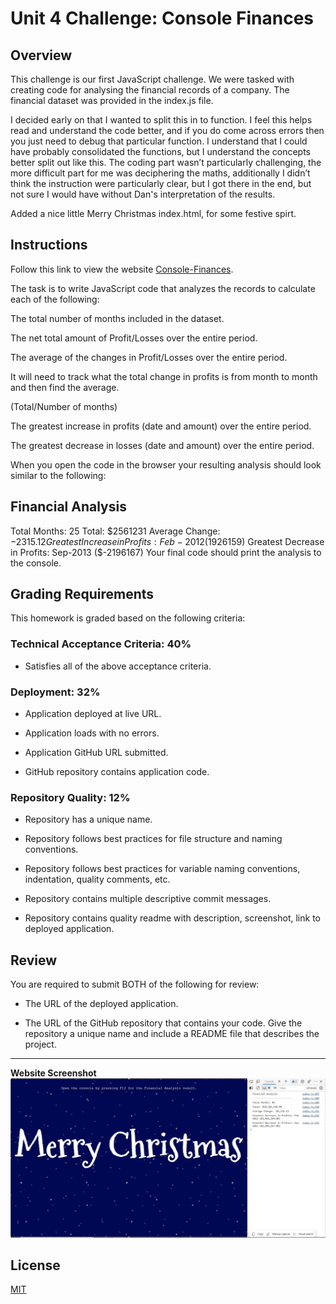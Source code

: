# Unit 4 Challenge: Console Finances

## Overview

This challenge is our first JavaScript challenge. We were tasked with creating code for analysing the financial records of a company. The financial dataset was provided in the index.js file.

I decided early on that I wanted to split this in to function. I feel this helps read and understand the code better, and if you do come across errors then you just need to debug that particular function. I understand that I could have probably consolidated the functions, but I understand the concepts better split out like this. The coding part wasn’t particularly challenging, the more difficult part for me was deciphering the maths, additionally I didn’t think the instruction were particularly clear, but I got there in the end, but not sure I would have without Dan's interpretation of the results.

Added a nice little Merry Christmas index.html, for some festive spirt.


## Instructions

Follow this link to view the website [Console-Finances](https://computastar.github.io/Console-Finances/).

The task is to write JavaScript code that analyzes the records to calculate each of the following:

The total number of months included in the dataset.

The net total amount of Profit/Losses over the entire period.

The average of the changes in Profit/Losses over the entire period.

It will need to track what the total change in profits is from month to month and then find the average.

(Total/Number of months)

The greatest increase in profits (date and amount) over the entire period.

The greatest decrease in losses (date and amount) over the entire period.

When you open the code in the browser your resulting analysis should look similar to the following:

Financial Analysis
----------------------------
Total Months: 25
Total: $2561231
Average  Change: $-2315.12
Greatest Increase in Profits: Feb-2012 ($1926159)
Greatest Decrease in Profits: Sep-2013 ($-2196167)
Your final code should print the analysis to the console.

## Grading Requirements

This homework is graded based on the following criteria: 

### Technical Acceptance Criteria: 40%

* Satisfies all of the above acceptance criteria.

### Deployment: 32%

* Application deployed at live URL.

* Application loads with no errors.

* Application GitHub URL submitted.

* GitHub repository contains application code.

### Repository Quality: 12%

* Repository has a unique name.

* Repository follows best practices for file structure and naming conventions.

* Repository follows best practices for variable naming conventions, indentation, quality comments, etc.

* Repository contains multiple descriptive commit messages.

* Repository contains quality readme with description, screenshot, link to deployed application.

## Review

You are required to submit BOTH of the following for review:

* The URL of the deployed application.

* The URL of the GitHub repository that contains your code. Give the repository a unique name and include a README file that describes the project.

---

**Website Screenshot**
![Console Finances!](/images/Website_ScreenShot.JPG "Console Finances website")

## License

[MIT](https://choosealicense.com/licenses/mit/)
